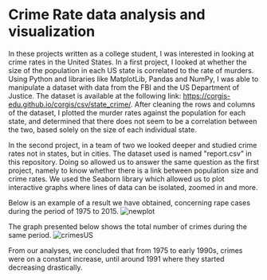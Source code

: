 # Crime Rate data analysis and visualization
In these projects written as a college student, I was interested in looking at crime rates in the United States. In a first project, I looked at whether the size of the population in each US state is correlated to the rate of murders. Using Python and libraries like MatplotLib, Pandas and NumPy, I was able to manipulate a dataset with data from the FBI and the US Department of Justice. The dataset is available at the following link: https://corgis-edu.github.io/corgis/csv/state_crime/. After cleaning the rows and columns of the dataset, I plotted the murder rates against the population for each state, and determined that there does not seem to be a correlation between the two, based solely on the size of each individual state.

In the second project, in a team of two we looked deeper and studied crime rates not in states, but in cities. The dataset used is named "report.csv" in this repository. Doing so allowed us to answer the same question as the first project, namely to know whether there is a link between population size and crime rates. We used the Seaborn library which allowed us to plot interactive graphs where lines of data can be isolated, zoomed in and more.

Below is an example of a result we have obtained, concerning rape cases during the period of 1975 to 2015.
![newplot](https://user-images.githubusercontent.com/98190195/165822382-816bf1ac-a22a-444c-b9bc-45493f98e106.png)

The graph presented below shows the total number of crimes during the same period.
![crimesUS](https://user-images.githubusercontent.com/98190195/165825691-bc6a180a-5858-49ca-95b3-14c97a457843.png)


From our analyses, we concluded that from 1975 to early 1990s, crimes were on a constant increase, until around 1991 where they started decreasing drastically.
